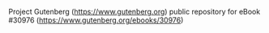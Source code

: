 Project Gutenberg (https://www.gutenberg.org) public repository for eBook #30976 (https://www.gutenberg.org/ebooks/30976)
